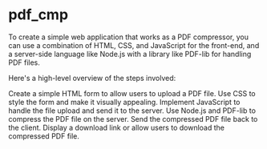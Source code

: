 # pdf_cmp
To create a simple web application that works as a PDF compressor, you can use a combination of HTML, CSS, and JavaScript for the front-end, and a server-side language like Node.js with a library like PDF-lib for handling PDF files.

Here's a high-level overview of the steps involved:

Create a simple HTML form to allow users to upload a PDF file.
Use CSS to style the form and make it visually appealing.
Implement JavaScript to handle the file upload and send it to the server.
Use Node.js and PDF-lib to compress the PDF file on the server.
Send the compressed PDF file back to the client.
Display a download link or allow users to download the compressed PDF file.

